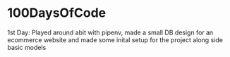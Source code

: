 # 100DaysOfCode
1st Day: Played around abit with pipenv, made a small DB design for an ecommerce website and made some inital setup for the project along side basic models
